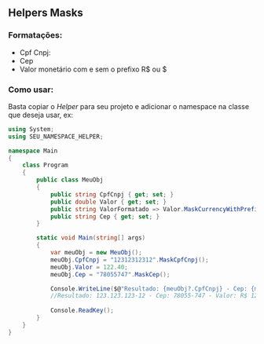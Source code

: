 ## Helpers Masks

### Formatações:

- Cpf Cnpj:
- Cep
- Valor monetário com e sem o prefixo R$ ou $

### Como usar:

Basta copiar o *Helper* para seu projeto e adicionar o namespace na classe que deseja usar, ex:

```c#
using System;
using SEU_NAMESPACE_HELPER;

namespace Main
{
    class Program
    {
        public class MeuObj
        {
            public string CpfCnpj { get; set; }
            public double Valor { get; set; }
            public string ValorFormatado => Valor.MaskCurrencyWithPrefix(true, 2);
            public string Cep { get; set; }
        }

        static void Main(string[] args)
        {
            var meuObj = new MeuObj();
            meuObj.CpfCnpj = "12312312312".MaskCpfCnpj();
            meuObj.Valor = 122.40;
            meuObj.Cep = "78055747".MaskCep();

            Console.WriteLine($@"Resultado: {meuObj?.CpfCnpj} - Cep: {meuObj?.Cep} - Valor: {meuObj?.ValorFormatado}");
            //Resultado: 123.123.123-12 - Cep: 78055-747 - Valor: R$ 122,40
            
            Console.ReadKey();
        }
    }
}
```
